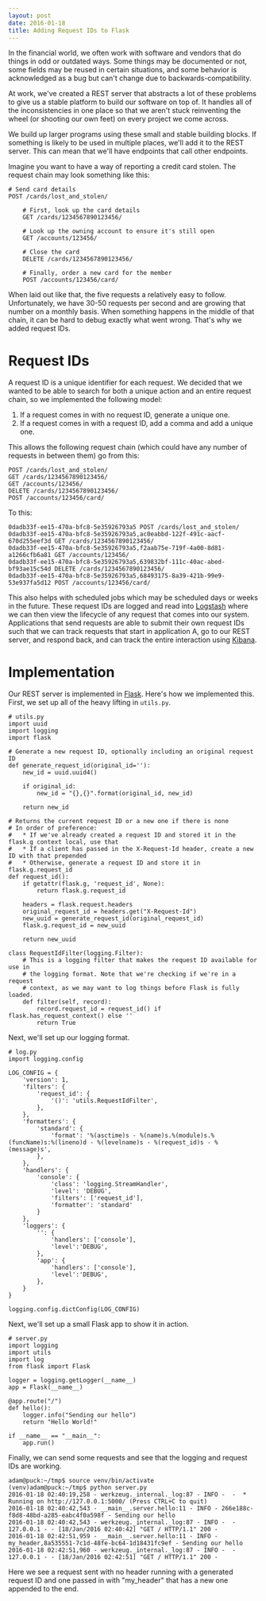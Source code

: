 ```yaml
---
layout: post
date: 2016-01-18
title: Adding Request IDs to Flask
---
```


In the financial world, we often work with software and vendors that do things in odd or outdated ways. Some things may be documented or not, some fields may be reused in certain situations, and some behavior is acknowledged as a bug but can't change due to backwards-compatibility.

At work, we've created a REST server that abstracts a lot of these problems to give us a stable platform to build our software on top of. It handles all of the inconsistencies in one place so that we aren't stuck reinventing the wheel (or shooting our own feet) on every project we come across. 

We build up larger programs using these small and stable building blocks. If something is likely to be used in multiple places, we'll add it to the REST server. This can mean that we'll have endpoints that call other endpoints.

Imagine you want to have a way of reporting a credit card stolen. The request chain may look something like this:

    # Send card details
    POST /cards/lost_and_stolen/

        # First, look up the card details
        GET /cards/1234567890123456/

        # Look up the owning account to ensure it's still open
        GET /accounts/123456/

        # Close the card
        DELETE /cards/1234567890123456/

        # Finally, order a new card for the member
        POST /accounts/123456/card/

When laid out like that, the five requests a relatively easy to follow. Unfortunately, we have 30-50 requests per second and are growing that number on a monthly basis. When something happens in the middle of that chain, it can be hard to debug exactly what went wrong. That's why we added request IDs.

# Request IDs
A request ID is a unique identifier for each request. We decided that we wanted to be able to search for both a unique action and an entire request chain, so we implemented the following model:

1. If a request comes in with no request ID, generate a unique one.
2. If a request comes in with a request ID, add a comma and add a unique one.

This allows the following request chain (which could have any number of requests in between them) go from this:

    POST /cards/lost_and_stolen/
    GET /cards/1234567890123456/
    GET /accounts/123456/
    DELETE /cards/1234567890123456/
    POST /accounts/123456/card/

To this:

    0dadb33f-ee15-470a-bfc8-5e35926793a5 POST /cards/lost_and_stolen/
    0dadb33f-ee15-470a-bfc8-5e35926793a5,ac0eabbd-122f-491c-aacf-670d255eef3d GET /cards/1234567890123456/
    0dadb33f-ee15-470a-bfc8-5e35926793a5,f2aab75e-719f-4a00-8d81-a1266cfb6a81 GET /accounts/123456/
    0dadb33f-ee15-470a-bfc8-5e35926793a5,639832bf-111c-40ac-abed-bf93ae15c54d DELETE /cards/1234567890123456/
    0dadb33f-ee15-470a-bfc8-5e35926793a5,68493175-8a39-421b-99e9-53e937fa5d12 POST /accounts/123456/card/

This also helps with scheduled jobs which may be scheduled days or weeks in the future. These request IDs are logged and read into [Logstash][logstash] where we can then view the lifecycle of any request that comes into our system. Applications that send requests are able to submit their own request IDs such that we can track requests that start in application A, go to our REST server, and respond back, and can track the entire interaction using [Kibana][kibana].

# Implementation

Our REST server is implemented in [Flask][flask]. Here's how we implemented this. First, we set up all of the heavy lifting in `utils.py`. 

    # utils.py
    import uuid
    import logging
    import flask
    
    # Generate a new request ID, optionally including an original request ID
    def generate_request_id(original_id=''):
        new_id = uuid.uuid4()
    
        if original_id:
            new_id = "{},{}".format(original_id, new_id)
    
        return new_id
    
    # Returns the current request ID or a new one if there is none
    # In order of preference:
    #   * If we've already created a request ID and stored it in the flask.g context local, use that
    #   * If a client has passed in the X-Request-Id header, create a new ID with that prepended
    #   * Otherwise, generate a request ID and store it in flask.g.request_id
    def request_id():
        if getattr(flask.g, 'request_id', None):
            return flask.g.request_id
    
        headers = flask.request.headers
        original_request_id = headers.get("X-Request-Id")
        new_uuid = generate_request_id(original_request_id)
        flask.g.request_id = new_uuid
    
        return new_uuid
    
    class RequestIdFilter(logging.Filter):
        # This is a logging filter that makes the request ID available for use in
        # the logging format. Note that we're checking if we're in a request
        # context, as we may want to log things before Flask is fully loaded.
        def filter(self, record):
            record.request_id = request_id() if flask.has_request_context() else ''
            return True

Next, we'll set up our logging format. 

    # log.py
    import logging.config
    
    LOG_CONFIG = {
        'version': 1,
        'filters': {
            'request_id': {
                '()': 'utils.RequestIdFilter',
            },
        },
        'formatters': {
            'standard': {
                'format': '%(asctime)s - %(name)s.%(module)s.%(funcName)s:%(lineno)d - %(levelname)s - %(request_id)s - %(message)s',
            },
        },
        'handlers': {
            'console': {
                'class': 'logging.StreamHandler',
                'level': 'DEBUG',
                'filters': ['request_id'],
                'formatter': 'standard'
            }
        },
        'loggers': {
            '': {
                'handlers': ['console'],
                'level':'DEBUG',
            },
            'app': {
                'handlers': ['console'],
                'level':'DEBUG',
            },
        }
    }
    
    logging.config.dictConfig(LOG_CONFIG)

Next, we'll set up a small Flask app to show it in action. 

    # server.py
    import logging
    import utils
    import log
    from flask import Flask
    
    logger = logging.getLogger(__name__)
    app = Flask(__name__)
    
    @app.route("/")
    def hello():
        logger.info("Sending our hello")
        return "Hello World!"
    
    if __name__ == "__main__":
        app.run()

Finally, we can send some requests and see that the logging and request IDs are working. 

    adam@puck:~/tmp$ source venv/bin/activate
    (venv)adam@puck:~/tmp$ python server.py 
    2016-01-18 02:40:19,258 - werkzeug._internal._log:87 - INFO -  -  * Running on http://127.0.0.1:5000/ (Press CTRL+C to quit)
    2016-01-18 02:40:42,543 - __main__.server.hello:11 - INFO - 266e188c-f8d8-48bd-a285-eabc4f0a598f - Sending our hello
    2016-01-18 02:40:42,543 - werkzeug._internal._log:87 - INFO -  - 127.0.0.1 - - [18/Jan/2016 02:40:42] "GET / HTTP/1.1" 200 -
    2016-01-18 02:42:51,959 - __main__.server.hello:11 - INFO - my_header,8a535551-7c1d-48fe-bc64-1d18431fc9ef - Sending our hello
    2016-01-18 02:42:51,960 - werkzeug._internal._log:87 - INFO -  - 127.0.0.1 - - [18/Jan/2016 02:42:51] "GET / HTTP/1.1" 200 -


Here we see a request sent with no header running with a generated request ID and one passed in with "my_header" that has a new one appended to the end. 

[logstash]: https://www.elastic.co/products/logstash
[kibana]: https://www.elastic.co/products/kibana
[flask]: http://flask.pocoo.org/
